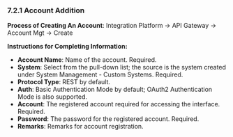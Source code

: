 ### 7.2.1 Account Addition

**Process of Creating An Account**: Integration Platform -> API Gateway -> Account Mgt -> Create

**Instructions for Completing Information:**
- **Account Name**: Name of the account. Required.
- **System**: Select from the pull-down list; the source is the system created under System Management - Custom Systems. Required.
- **Protocol Type**: REST by default.
- **Auth**: Basic Authentication Mode by default; OAuth2 Authentication Mode is also supported.
- **Account**: The registered account required for accessing the interface. Required.
- **Password**: The password for the registered account. Required.
- **Remarks**: Remarks for account registration.

